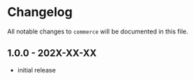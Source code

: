 # Changelog

All notable changes to `commerce` will be documented in this file.

## 1.0.0 - 202X-XX-XX

- initial release
